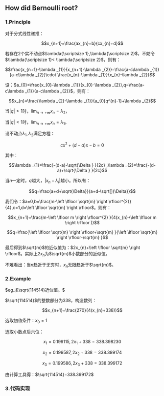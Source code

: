 ## **How did Bernoulli root?**

### 1.Principle

对于分式线性递推：

$$x_{n+1}=\frac{ax_{n}+b}{cx_{n}+d}$$

若存在2个实不动点$\lambda{\scriptsize 1},\lambda{\scriptsize 2}$，不妨令$\lambda{\scriptsize 1}< \lambda{\scriptsize 2}$，则有：

$$\frac{x_{n+1}-\lambda _{1}}{x_{n+1}-\lambda _{2}}=\frac{a-c\lambda _{1}}{a-c\lambda _{2}}\cdot \frac{x_{n}-\lambda _{1}}{x_{n}-\lambda _{2}}$$

设：$a_{0}=\frac{x_{0}-\lambda _{1}}{x_{0}-\lambda _{2}},q=\frac{a-c\lambda _{1}}{a-c\lambda _{2}}$，则有：

$$x_{n}=\frac{\lambda _{2}-\lambda _{1}}{a_{0}q^{n}-1}+\lambda _{2}$$

当$\left | q \right | > 1$时，$\lim_{n \to +\infty} x_{n}=\lambda _{2}$，

当$\left | q \right | < 1$时，$\lim_{n \to +\infty}x_{n}=\lambda_{1}$。

设不动点$\lambda_{1},\lambda _{2}$满足方程：

$$cx^{2}+(d-a)x-b=0$$

其中：

$$\lambda _{1}=\frac{-(d-a)-\sqrt{\Delta } }{2c} ,\lambda _{2}=\frac{-(d-a)+\sqrt{\Delta } }{2c}$$

当$n$一定时，$q$越大，$\left | x_{n}-\lambda _{i} \right |$越小。所以有：

$$q=\frac{a+d+\sqrt{\Delta}}{a+d-\sqrt[]{\Delta}}$$

我们令：$a=0,b=\frac{m-\left \lfloor \sqrt{m}  \right \rfloor^{2}}{4},c=1,d=\left \lfloor \sqrt{m}  \right \rfloor$。则有：

$$x_{n+1}=\frac{m-\left \lfloor m \right \rfloor^{2} }{4(x_{n}+\left \lfloor m \right \rfloor )}$$

$$q=\frac{\left \lfloor \sqrt{m}  \right \rfloor+\sqrt{m}  }{\left \lfloor \sqrt{m}  \right \rfloor-\sqrt{m}  }$$

最后得到$\sqrt{m}$的近似值为：$2x_{n}+\left \lfloor \sqrt{m}  \right \rfloor$。实际上$2x_{n}$为$\sqrt{m}$小数部分的近似值。

不难看出：当$n$趋近于无穷时，$x_{n}$无限趋近于$\sqrt{m}$。

### 2.Example

$eg.求\sqrt{114514}近似值。$

$\sqrt{114514}$的整数部分为$338$，构造数列：

$$x_{n+1}=\frac{270}{4(x_{n}+338)}$$

选取初值条件：$x_{0}=1$

选取小数点后六位：

$$x_{1}=0.199115,2x_{1}+338=338.398230$$

$$x_{2}=0.199587,2x_{2}+338=338.399174$$

$$x_{3}=0.199586,2x_{3}+338=338.399172$$

由计算工具得：$\sqrt{114514}=338.399172$

### 3.代码实现



